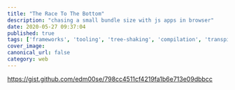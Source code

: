 ```yaml
---
title: "The Race To The Bottom"
description: "chasing a small bundle size with js apps in browser"
date: 2020-05-27 09:37:04
published: true
tags: ['frameworks', 'tooling', 'tree-shaking', 'compilation', 'transpiling', 'bundle-size']
cover_image: 
canonical_url: false
category: web
---
```


https://gist.github.com/edm00se/798cc4511cf4219fa1b6e713e09dbbcc
